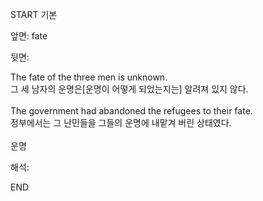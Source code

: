START
기본

앞면:
fate


뒷면:
<div>The fate of the three men is unknown. </div><div>그 세 남자의 운명은[운명이 어떻게 되었는지는] 알려져 있지 않다.</div><div><br></div><div><div>The government had abandoned the refugees to their fate. </div><div><div>정부에서는 그 난민들을 그들의 운명에 내맡겨 버린 상태였다.</div></div></div><div><br></div><div>운명</div>


해석:

END